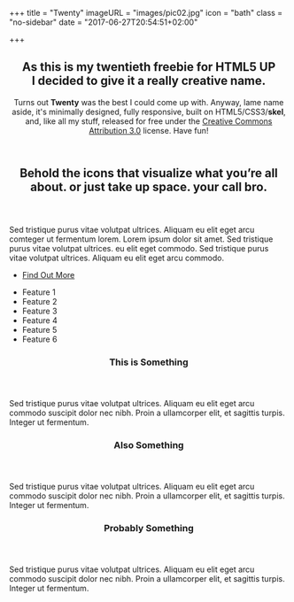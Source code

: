 +++
title = "Twenty"
imageURL = "images/pic02.jpg"
icon = "bath"
class = "no-sidebar"
date = "2017-06-27T20:54:51+02:00"

+++

<header class="special container">
<span class="icon fa-bar-chart-o"></span>
<h2>As this is my <strong>twentieth</strong> freebie for HTML5 UP
<br />
I decided to give it a really creative name.</h2>
<p>Turns out <strong>Twenty</strong> was the best I could come up with. Anyway, lame name aside, it's minimally designed, fully responsive, built on HTML5/CSS3/<strong>skel</strong>, and, like all my stuff, released for free under the <a href="http://html5up.net/license">Creative Commons Attribution 3.0</a> license. Have fun!</p>
</header>
<!-- One -->
<section class="wrapper style2 container special-alt" {{ if .Site.Params.cleanLook }}style='background-image: url(), url();' {{ end }}>
<div class="row 50%">
<div class="8u 12u(narrower)">

<header>
<h2>Behold the <strong>icons</strong> that visualize what you’re all about. or just take up space. your call bro.</h2>
</header>
<p>Sed tristique purus vitae volutpat ultrices. Aliquam eu elit eget arcu comteger ut fermentum lorem. Lorem ipsum dolor sit amet. Sed tristique purus vitae volutpat ultrices. eu elit eget commodo. Sed tristique purus vitae volutpat ultrices. Aliquam eu elit eget arcu commodo.</p>
<footer>
<ul class="buttons">
<li><a href="#" class="button">Find Out More</a></li>
</ul>
</footer>

</div>
<div class="4u 12u(narrower) important(narrower)">

<ul class="featured-icons">
<li><span class="icon fa-clock-o"><span class="label">Feature 1</span></span></li>
<li><span class="icon fa-volume-up"><span class="label">Feature 2</span></span></li>
<li><span class="icon fa-laptop"><span class="label">Feature 3</span></span></li>
<li><span class="icon fa-inbox"><span class="label">Feature 4</span></span></li>
<li><span class="icon fa-lock"><span class="label">Feature 5</span></span></li>
<li><span class="icon fa-cog"><span class="label">Feature 6</span></span></li>
</ul>

</div>
</div>
</section>


<section class="wrapper style1 container special">
<div class="row">

<div class="4u 12u(narrower)">
<section>
<span class="icon featured fa-check"></span>
<header>
<h3>This is Something</h3>
</header>
<p>Sed tristique purus vitae volutpat ultrices. Aliquam eu elit eget arcu commodo suscipit dolor nec nibh. Proin a ullamcorper elit, et sagittis turpis. Integer ut fermentum.</p>
</section>
</div>

<div class="4u 12u(narrower)">
<section>
<span class="icon featured fa-check"></span>
<header>
<h3>Also Something</h3>
</header>
<p>Sed tristique purus vitae volutpat ultrices. Aliquam eu elit eget arcu commodo suscipit dolor nec nibh. Proin a ullamcorper elit, et sagittis turpis. Integer ut fermentum.</p>
</section>
</div>

<div class="4u 12u(narrower)">
<section>
<span class="icon featured fa-check"></span>
<header>
<h3>Probably Something</h3>
</header>
<p>Sed tristique purus vitae volutpat ultrices. Aliquam eu elit eget arcu commodo suscipit dolor nec nibh. Proin a ullamcorper elit, et sagittis turpis. Integer ut fermentum.</p>
</section>
</div>

</div>
</section>


